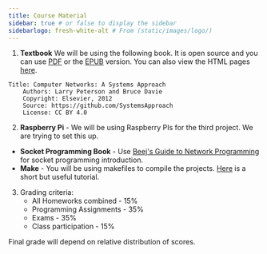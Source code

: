 ```yaml
---
title: Course Material
sidebar: true # or false to display the sidebar
sidebarlogo: fresh-white-alt # From (static/images/logo/)
---
```


1. **Textbook**
    We will be using the following book. It is open source and you can use [PDF](https://github.com/SystemsApproach/book/blob/master/published/book.pdf) or the [EPUB](https://github.com/SystemsApproach/book/blob/master/published/book.epub) version. You can also view the HTML pages [here](https://book.systemsapproach.org/).

```
Title: Computer Networks: A Systems Approach
    Authors: Larry Peterson and Bruce Davie
    Copyright: Elsevier, 2012
    Source: https://github.com/SystemsApproach
    License: CC BY 4.0
```
2. **Raspberry Pi** - We will be using Raspberry PIs for the third project. We are trying to set this up. 
+ **Socket Programming Book** - Use [Beej's Guide to Network Programming](https://beej.us/guide/bgnet/) for socket programming introduction.
+ **Make** - You will be using makefiles to compile the projects. [Here](http://www.cs.colby.edu/maxwell/courses/tutorials/maketutor/) is a short but useful tutorial.


3. Grading criteria:
    * All Homeworks combined - 15%
    * Programming Assignments - 35%
    * Exams - 35%
    * Class participation - 15%

Final grade will depend on relative distribution of scores.
